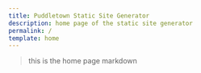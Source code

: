 ```yaml
---
title: Puddletown Static Site Generator
description: home page of the static site generator
permalink: /
template: home
---
```


> this is the home page markdown
